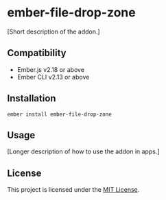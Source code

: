 ember-file-drop-zone
==============================================================================

[Short description of the addon.]


Compatibility
------------------------------------------------------------------------------

* Ember.js v2.18 or above
* Ember CLI v2.13 or above


Installation
------------------------------------------------------------------------------

```
ember install ember-file-drop-zone
```


Usage
------------------------------------------------------------------------------

[Longer description of how to use the addon in apps.]


License
------------------------------------------------------------------------------

This project is licensed under the [MIT License](LICENSE.md).
